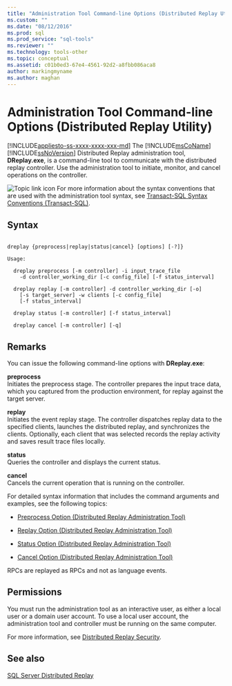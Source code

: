 ```yaml
---
title: "Administration Tool Command-line Options (Distributed Replay Utility) | Microsoft Docs"
ms.custom: ""
ms.date: "08/12/2016"
ms.prod: sql
ms.prod_service: "sql-tools"
ms.reviewer: ""
ms.technology: tools-other
ms.topic: conceptual
ms.assetid: c01b0ed3-67e4-4561-92d2-a8fbb086aca8
author: markingmyname
ms.author: maghan
---
```

# Administration Tool Command-line Options (Distributed Replay Utility)
[!INCLUDE[appliesto-ss-xxxx-xxxx-xxx-md](../../includes/appliesto-ss-xxxx-xxxx-xxx-md.md)]
  The [!INCLUDE[msCoName](../../includes/msconame-md.md)] [!INCLUDE[ssNoVersion](../../includes/ssnoversion-md.md)] Distributed Replay administration tool, **DReplay.exe**, is a command-line tool to communicate with the distributed replay controller. Use the administration tool to initiate, monitor, and cancel operations on the controller.  
  
 ![Topic link icon](../../database-engine/configure-windows/media/topic-link.gif "Topic link icon") For more information about the syntax conventions that are used with the administration tool syntax, see [Transact-SQL Syntax Conventions &#40;Transact-SQL&#41;](../../t-sql/language-elements/transact-sql-syntax-conventions-transact-sql.md).  
  
## Syntax  
  
```  
  
dreplay {preprocess|replay|status|cancel} [options] [-?]}  
  
Usage:  
  
  dreplay preprocess [-m controller] -i input_trace_file  
    -d controller_working_dir [-c config_file] [-f status_interval]  
  
  dreplay replay [-m controller] -d controller_working_dir [-o]  
    [-s target_server] -w clients [-c config_file]  
    [-f status_interval]  
  
  dreplay status [-m controller] [-f status_interval]  
  
  dreplay cancel [-m controller] [-q]   
```  
  
## Remarks  
 You can issue the following command-line options with **DReplay.exe**:  
  
 **preprocess**  
 Initiates the preprocess stage. The controller prepares the input trace data, which you captured from the production environment, for replay against the target server.  
  
 **replay**  
 Initiates the event replay stage. The controller dispatches replay data to the specified clients, launches the distributed replay, and synchronizes the clients. Optionally, each client that was selected records the replay activity and saves result trace files locally.  
  
 **status**  
 Queries the controller and displays the current status.  
  
 **cancel**  
 Cancels the current operation that is running on the controller.  
  
 For detailed syntax information that includes the command arguments and examples, see the following topics:  
  
-   [Preprocess Option &#40;Distributed Replay Administration Tool&#41;](../../tools/distributed-replay/preprocess-option-distributed-replay-administration-tool.md)  
  
-   [Replay Option &#40;Distributed Replay Administration Tool&#41;](../../tools/distributed-replay/replay-option-distributed-replay-administration-tool.md)  
  
-   [Status Option &#40;Distributed Replay Administration Tool&#41;](../../tools/distributed-replay/status-option-distributed-replay-administration-tool.md)  
  
-   [Cancel Option &#40;Distributed Replay Administration Tool&#41;](../../tools/distributed-replay/cancel-option-distributed-replay-administration-tool.md)  
  
 RPCs are replayed as RPCs and not as language events.  
  
## Permissions  
 You must run the administration tool as an interactive user, as either a local user or a domain user account. To use a local user account, the administration tool and controller must be running on the same computer.  
  
 For more information, see [Distributed Replay Security](../../tools/distributed-replay/distributed-replay-security.md).  
  
## See also  
 [SQL Server Distributed Replay](../../tools/distributed-replay/sql-server-distributed-replay.md)  
  
  
